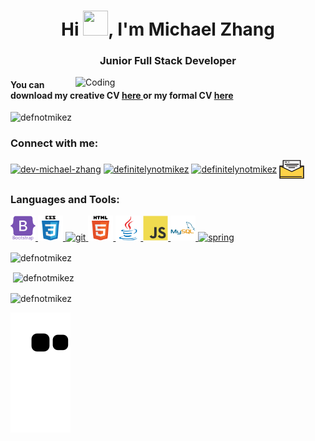 <h1 align="center">Hi <img height="40" width="40" src="https://user-images.githubusercontent.com/1303154/88677602-1635ba80-d120-11ea-84d8-d263ba5fc3c0.gif">, I'm Michael Zhang</h1>
<h3 align="center">Junior Full Stack Developer</h3>
<img align="right" alt="Coding" width="400" src="https://raw.githubusercontent.com/gist/patevs/b007a0e98fb216438d4cbf559fac4166/raw/88f20c9d749d756be63f22b09f3c4ac570bc5101/programming.gif">

<h4> You can download my creative CV <a href="https://github.com/defnotmikez/defnotmikez/blob/c636c766e726a208cfe1af82b2c7d813279ac3db/CV_Michael_Creative.pdf"> here </a> or my formal CV <a href="https://github.com/defnotmikez/defnotmikez/blob/c636c766e726a208cfe1af82b2c7d813279ac3db/CV_Michael_Formal.pdf">here</a></h4>
<p align="left"> <img src="https://komarev.com/ghpvc/?username=defnotmikez&label=Profile%20views&color=0e75b6&style=flat" alt="defnotmikez" /> </p>



<h3 align="left">Connect with me:</h3>
<p align="left">
<a href="https://linkedin.com/in/dev-michael-zhang" target="blank"><img align="center" src="https://raw.githubusercontent.com/rahuldkjain/github-profile-readme-generator/master/src/images/icons/Social/linked-in-alt.svg" alt="dev-michael-zhang" height="30" width="40" /></a>
<a href="https://fb.com/definitelynotmikez" target="blank"><img align="center" src="https://raw.githubusercontent.com/rahuldkjain/github-profile-readme-generator/master/src/images/icons/Social/facebook.svg" alt="definitelynotmikez" height="30" width="40" /></a>
<a href="https://instagram.com/definitelynotmikez" target="blank"><img align="center" src="https://raw.githubusercontent.com/rahuldkjain/github-profile-readme-generator/master/src/images/icons/Social/instagram.svg" alt="definitelynotmikez" height="30" width="40" /></a>
<a href=mailto:"michaelzhang@hotmail.com" target="blank"><img align="center" src="https://github.com/defnotmikez/defnotmikez/blob/9bb50d6b94925f1b3391dac94905623f9f9c7b33/mailicon.png" alt="definitelynotmikez" height="30" width="40" /></a>

</p>

<h3 align="left">Languages and Tools:</h3>
<p align="left"> <a href="https://getbootstrap.com" target="_blank" rel="noreferrer"> <img src="https://raw.githubusercontent.com/devicons/devicon/master/icons/bootstrap/bootstrap-plain-wordmark.svg" alt="bootstrap" width="40" height="40"/> </a> <a href="https://www.w3schools.com/css/" target="_blank" rel="noreferrer"> <img src="https://raw.githubusercontent.com/devicons/devicon/master/icons/css3/css3-original-wordmark.svg" alt="css3" width="40" height="40"/> </a> <a href="https://git-scm.com/" target="_blank" rel="noreferrer"> <img src="https://www.vectorlogo.zone/logos/git-scm/git-scm-icon.svg" alt="git" width="40" height="40"/> </a> <a href="https://www.w3.org/html/" target="_blank" rel="noreferrer"> <img src="https://raw.githubusercontent.com/devicons/devicon/master/icons/html5/html5-original-wordmark.svg" alt="html5" width="40" height="40"/> </a> <a href="https://www.java.com" target="_blank" rel="noreferrer"> <img src="https://raw.githubusercontent.com/devicons/devicon/master/icons/java/java-original.svg" alt="java" width="40" height="40"/> </a> <a href="https://developer.mozilla.org/en-US/docs/Web/JavaScript" target="_blank" rel="noreferrer"> <img src="https://raw.githubusercontent.com/devicons/devicon/master/icons/javascript/javascript-original.svg" alt="javascript" width="40" height="40"/> </a> <a href="https://www.mysql.com/" target="_blank" rel="noreferrer"> <img src="https://raw.githubusercontent.com/devicons/devicon/master/icons/mysql/mysql-original-wordmark.svg" alt="mysql" width="40" height="40"/> </a> <a href="https://spring.io/" target="_blank" rel="noreferrer"> <img src="https://www.vectorlogo.zone/logos/springio/springio-icon.svg" alt="spring" width="40" height="40"/> </a> </p>

<p><img align="center" src="https://github-readme-stats.vercel.app/api/top-langs?username=defnotmikez&show_icons=true&locale=en&layout=compact&theme=dark" alt="defnotmikez" /></p>

<p>&nbsp;<img align="center" src="https://github-readme-stats.vercel.app/api?username=defnotmikez&show_icons=true&locale=en&theme=dark" alt="defnotmikez" /></p>

<p><img align="center" src="https://github-readme-streak-stats.herokuapp.com/?user=defnotmikez&theme=dark" alt="defnotmikez" /></p>

 ![Snake animation](https://github.com/defnotmikez/defnotmikez/blob/output/github-contribution-grid-snake.svg)
